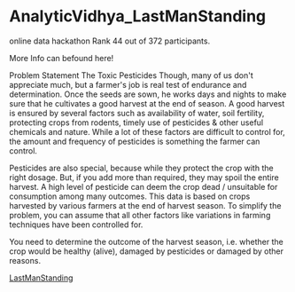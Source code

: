 # AnalyticVidhya_LastManStanding
online data hackathon
Rank 44 out of 372 participants.

More Info can befound here!

Problem Statement
The Toxic Pesticides
Though, many of us don't appreciate much, but a farmer's job is real test of endurance and determination. Once the seeds are sown, he works days and nights to make sure that he cultivates a good harvest at the end of season. A good harvest is ensured by several factors such as availability of water, soil fertility, protecting crops from rodents, timely use of pesticides & other useful chemicals and nature. While a lot of these factors are difficult to control for, the amount and frequency of pesticides is something the farmer can control.


Pesticides are also special, because while they protect the crop with the right dosage. But, if you add more than required, they may spoil the entire harvest. A high level of pesticide can deem the crop dead / unsuitable for consumption among many outcomes. This data is based on crops harvested by various farmers at the end of harvest season. To simplify the problem, you can assume that all other factors like variations in farming techniques have been controlled for.


You need to determine the outcome of the harvest season, i.e. whether the crop would be healthy (alive), damaged by pesticides or damaged by other reasons.


[LastManStanding](http://datahack.analyticsvidhya.com/contest/last-man-standing/lb)
